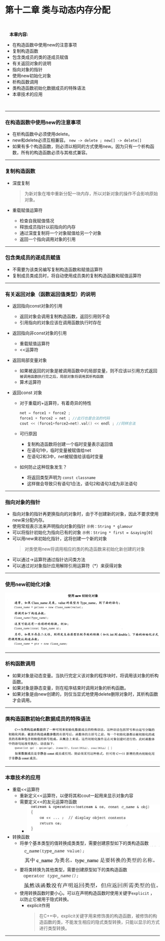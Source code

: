 
<h1 id='chapter12'>第十二章 类与动态内存分配</h1>

<div class="chapterContent">
<br/>

&emsp;**本章内容:**

  <span class="chapterContent_">

  - 在构造函数中使用new的注意事项
  - 复制构造函数
  - 包含类成员的类的逐成员赋值
  - 有关返回对象的说明
  - 指向对象的指针
  - 使用new初始化对象
  - 析构函数调用
  - 类构造函数初始化数据成员的特殊语法
  - 本章技术的应用

  </span>

<br/>
</div>

---
### 在构造函数中使用new的注意事项

+ 在析构函数中必须使用delete。
+ new和delete必须互相兼容。
    `new -> delete ; new[] -> delete[]`
+ 如果有多个构造函数，则必须以相同的方式使用new。因为只有一个析构函数，所有的构造函数必须与其格式兼容。

---
### 复制构造函数

+ 深度复制
  > 为新对象在堆中重新分配一块内存，所以对新对象的操作不会影响原始对象。

+ 重载赋值运算符
  + 检查自我赋值情况
  + 释放成员指针以前指向的内存
  + 通过深度复制将一个对象赋值给另一个对象
  + 返回一个指向调用对象的引用

---
### 包含类成员的逐成员赋值

+ 不需要为该类另编写复制构造函数和赋值运算符
+ 复制成员类成员时，将自动使用成员类的复制构造函数和赋值运算符

---
### 有关返回对象（函数返回值类型）的说明

+ 返回指向const对象的引用
  + 返回对象会调用复制构造函数，返回引用则不会
  + 引用指向的对象应该在调用函数执行时存在

+ 返回指向非const对象的引用
  + 重载赋值运算符
  + <<运算符
  
+ 返回局部变量对象
  + 如果被返回的对象是被调用函数中的局部变量，则不应该以引用方式返回
    ` 被调用函数执行完之后，局部对象将调用其析构函数 `
  + 算术运算符
  
+ 返回const 对象
  + 对于重载的+运算符，有着奇异的特性
    ```cpp
    net = force1 + force2 ;
    force1 + force2 = net ; //此行也是合法的代码
    cout << (force1+force2=net).val() << endl ; //同样合法
    ```  

  + 可行原因
    + 复制构造函数将创建一个临时变量表示返回值
    + 在语句1中，临时变量被赋值给net
    + 在语句2和3中，net被赋值给该临时变量 
  + 如何防止这种现象发生？
    + 将返回类型声明为 ` const classname `
    + 这样做会导致只有语句1合法，语句2和语句3成为非法语句

---
### 指向对象的指针

+ 指向对象的指针再更换指向的对象时，由于不创建新的对象，因此不要求使用new来分配内存。
+ 使用常规表示法来声明指向对象的指针
  `示例：String * glamour`
+ 可以将指针初始化为指向已有的对象
  `示例：String * first = &saying[0]`
+ 可以用new来初始化指针，这将创建一个新的对象
  > 对类使用new将调用相应的类的构造函数来初始化新创建的对象
+ 可以通过->运算符通过指针访问类方法
+ 可以通过对对象指针应用解除引用运算符（*）来获得对象

---
### 使用new初始化对象

![使用new初始化对象](img/chapter12/使用new初始化对象.png)

---
### 析构函数调用

+ 如果对象是动态变量。当执行完定义该对象的程序块时，将调用该对象的析构函数。
+ 如果对象是静态变量，则在程序结束时调用对象的析构函数。
+ 如果对象是由new创建的，则仅当显式地使用delete删除对象时，其析构函数才会调用。

---
### 类构造函数初始化数据成员的特殊语法

![构造函数特殊语法](img//chapter12/特殊语法.png)

---
### 本章技术的应用

+ 重载<<运算符
  + 重新定义<<运算符，以便将其和cout一起用来显示对象内容
  + 需要定义<<的友元运算符函数
    + ![<<的友元运算符函数](img/chapter12/流输出运算符的友元运算符函数.png)
+ 转换函数
  + 将单个基本类型的值转换成类类型，需要创建原型如下的类构造函数
    ![转换单个值的构造函数原型](img/chapter12/单个值转换为其他类型的构造函数.png)
  + 要将类转换为其他类型，需要创建原型如下的类构造函数
    ![构造函数原型](img/chapter12/将类转换为其他类型的构造函数.png)
  + 使用转换函数时要小心。可以在声明构造函数时使用关键字`explicit` ， 以防止它被用于隐式转换。 
    + explicit作用
        > 在C++中，explicit关键字用来修饰类的构造函数，被修饰的构造函数的类，不能发生相应的隐式类型转换，只能以显示的方式进行类型转换。

-----



 